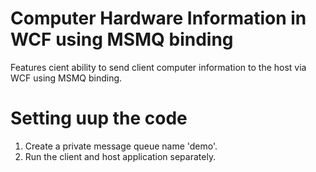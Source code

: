 # Computer Hardware Information in WCF using MSMQ binding

Features cient ability to send client computer information to the host via WCF using MSMQ binding.

# Setting uup the code
1. Create a private message queue name 'demo'.
2. Run the client and host application separately.
